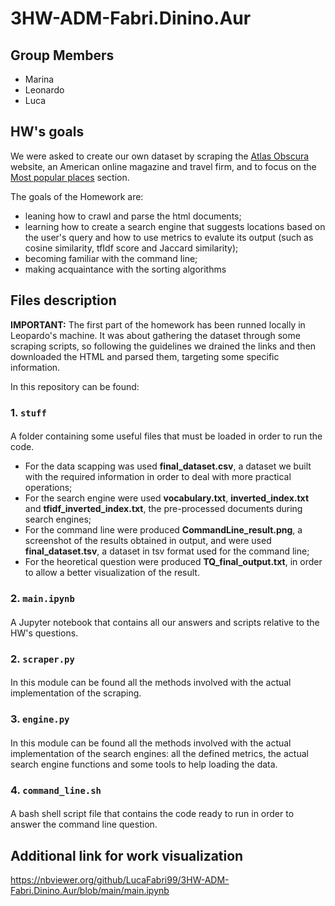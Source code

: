 # 3HW-ADM-Fabri.Dinino.Aur

## Group Members
* Marina
* Leonardo 
* Luca 

## HW's goals
We were asked to create our own dataset by scraping the [Atlas Obscura](https://www.atlasobscura.com/) website, an American online magazine and travel firm, and to focus on the [Most popular places](https://www.atlasobscura.com/places?sort=likes_count) section.

The goals of the Homework are:

* leaning how to crawl and parse the html documents;
* learning how to create a search engine that suggests locations based on the user's query and how to use metrics to evalute its output (such as cosine similarity, tfIdf score and Jaccard similarity);
* becoming familiar with the command line;
* making acquaintance with the sorting algorithms

## Files description
**IMPORTANT:**
The first part of the homework has been runned locally in Leopardo's machine. It was about gathering the dataset through some scraping scripts, so following the guidelines we drained the links and then downloaded the HTML and parsed them, targeting some specific information. 

In this repository can be found:

### 1. `stuff`

####
A folder containing some useful files that  must be loaded in order to run the code.

* For the data scapping was used **final_dataset.csv**, a dataset we built with the required information in order to deal with more practical operations;
* For the search engine were used **vocabulary.txt**, **inverted_index.txt** and **tfidf_inverted_index.txt**, the pre-processed documents during search engines;
* For the command line were produced **CommandLine_result.png**, a screenshot of the results obtained in output, and were used **final_dataset.tsv**, a dataset in tsv format used for the command line;
* For the heoretical question were produced **TQ_final_output.txt**, in order to allow a better visualization of the result.

### 2. `main.ipynb`

#### 
A Jupyter notebook that contains all our answers and scripts relative to the HW's questions.

### 2. `scraper.py`

#### 
In this module can be found all the methods involved with the actual implementation of the scraping.

### 3. `engine.py`

#### 
In this module can be found all the methods involved with the actual implementation of the search engines: all the defined metrics, the actual search engine functions and some tools to help loading the data.

### 4. `command_line.sh`

#### 
A bash shell script file that contains the code ready to run in order to answer the command line question.

## Additional link for work visualization
https://nbviewer.org/github/LucaFabri99/3HW-ADM-Fabri.Dinino.Aur/blob/main/main.ipynb
